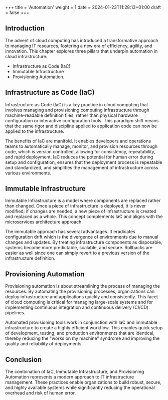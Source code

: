 +++
title = 'Automation'
weight = 1
date = 2024-01-23T11:28:13+01:00
draft = false
+++

## Introduction

The advent of cloud computing has introduced a transformative approach to managing IT resources, fostering a new era of efficiency, agility, and innovation. This chapter explores  three pillars that underpin automation in cloud infrastructure:

- Infrastructure as Code (IaC)
- Immutable Infrastructure
- Provisioning Automation.

## Infrastructure as Code (IaC)

Infrastructure as Code (IaC) is a key practice in cloud computing that involves managing and provisioning computing infrastructure through machine-readable definition files, rather than physical hardware configuration or interactive configuration tools. This paradigm shift means that the same rigor and discipline applied to application code can now be applied to the infrastructure.

The benefits of IaC are manifold. It enables developers and operations teams to automatically manage, monitor, and provision resources through code, which is version controlled, allowing for consistency, repeatability, and rapid deployment. IaC reduces the potential for human error during setup and configuration, ensures that the deployment process is repeatable and standardized, and simplifies the management of infrastructure across various environments.

## Immutable Infrastructure

Immutable Infrastructure is a model where components are replaced rather than changed. Once a piece of infrastructure is deployed, it is never modified; if changes are needed, a new piece of infrastructure is created and replaced as a whole. This concept complements IaC and aligns with the microservices architecture approach.

The immutable approach has several advantages. It eradicates configuration drift which is the divergence of environments due to manual changes and updates. By treating infrastructure components as disposable, systems become more predictable, scalable, and secure. Rollbacks are easier as well since one can simply revert to a previous version of the infrastructure definition.

## Provisioning Automation

Provisioning automation is about streamlining the process of managing the resources. By automating the provisioning processes, organizations can deploy infrastructure and applications quickly and consistently. This facet of cloud computing is critical for managing large-scale systems and for implementing continuous integration and continuous delivery (CI/CD) pipelines.

Automated provisioning tools work in conjunction with IaC and immutable infrastructure to create a highly efficient workflow. This enables quick setup of development, testing, and production environments that are identical, thereby reducing the "works on my machine" syndrome and improving the quality and reliability of deployments.

## Conclusion

The combination of IaC, Immutable Infrastructure, and Provisioning Automation represents a modern approach to IT infrastructure management. These practices enable organizations to build robust, secure, and highly available systems while significantly reducing the operational overhead and risk of human error.